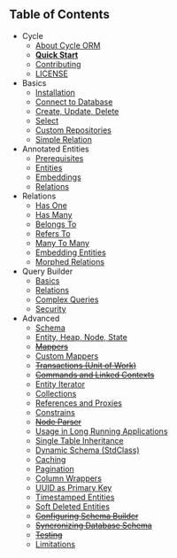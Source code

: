 Table of Contents
----------------

* Cycle
  * [About Cycle ORM](intro/about.md)
  * [**Quick Start**](intro/quick-start.md)
  * [Contributing](contributing.md)
  * [LICENSE](license.md)
* Basics
  * [Installation](basic/install.md)
  * [Connect to Database](basic/connect.md)
  * [Create, Update, Delete](basic/crud.md)
  * [Select](basic/select.md)
  * [Custom Repositories](basic/repository.md)
  * [Simple Relation](basic/relation.md)
* Annotated Entities
  * [Prerequisites](annotated/prerequisites.md)
  * [Entities](annotated/entity.md)
  * [Embeddings](annotated/embeddings.md)
  * [Relations](annotated/relations.md)
* Relations
  * [Has One](relation/has-one.md)
  * [Has Many](relation/has-many.md)
  * [Belongs To](relation/belongs-to.md)
  * [Refers To](relation/refers-to.md)
  * [Many To Many](relation/many-to-many.md)
  * [Embedding Entities](relation/embedded.md)
  * [Morphed Relations](relation/morphed.md)
* Query Builder
  * [Basics](query-builder/basic.md)
  * [Relations](query-builder/relations.md)
  * [Complex Queries](query-builder/complex.md)
  * [Security](query-builder/security.md)
* Advanced
  * [Schema](advanced/schema.md)
  * [Entity, Heap, Node, State](advanced/entity.md)
  * ~~[Mappers](advanced/mapper.md)~~
  * [Custom Mappers](advanced/custom-mapper.md)
  * ~~[Transactions (Unit of Work)](advanced/transaction.md)~~
  * ~~[Commands and Linked Contexts](advanced/command.md)~~
  * [Entity Iterator](advanced/iterator.md)
  * [Collections](advanced/collections.md)
  * [References and Proxies](advanced/promise.md)
  * [Constrains](advanced/constrain.md)
  * ~~[Node Parser](advanced/node-parser.md)~~
  * [Usage in Long Running Applications](advanced/daemonizing.md)
  * [Single Table Inheritance](advanced/single-table-inheritance.md)
  * [Dynamic Schema (StdClass)](advanced/dynamic-schema.md)
  * [Caching](advanced/caching.md)
  * [Pagination](advanced/pagination.md)
  * [Column Wrappers](advanced/column-wrappers.md)
  * [UUID as Primary Key](advanced/uuid.md)
  * [Timestamped Entities](advanced/timestamp.md)
  * [Soft Deleted Entities](advanced/soft-deletes.md)
  * ~~[Configuring Schema Builder](advanced/schema-builder.md)~~
  * ~~[Syncronizing Database Schema](advanced/sync-schema.md)~~
  * ~~[Testing](advanced/testing.md)~~
  * [Limitations](advanced/limitations.md)
